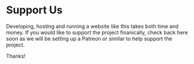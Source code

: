 # Support Us

Developing, hosting and running a website like this takes both time and money. If you would like to support the project finanically, check back here soon as we will be setting up a Patreon or similar to help support the project.

Thanks!